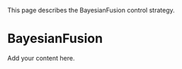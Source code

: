 This page describes the BayesianFusion control strategy.

# BayesianFusion #

Add your content here.
